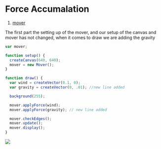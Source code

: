 # Force Accumalation

1. [mover](mover/)

The first part the setting up of the mover, and our setup of the canvas and mover has not changed, when it comes to draw we are adding the gravity

```js
var mover;

function setup() {
  createCanvas(640, 640);
  mover = new Mover();  
}
```

```js
function draw() {
  var wind = createVector(0.1, 0);
  var gravity = createVector(0, .01); //new line added

  background(255);

  mover.applyForce(wind);
  mover.applyForce(gravity); // new line added

  mover.checkEdges();
  mover.update();
  mover.display();
}
```

<img src ="img/mover.gif"/>
